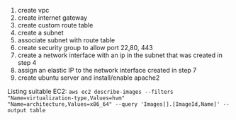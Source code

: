 1. create vpc
2. create internet gateway
3. create custom route table
4. create a subnet
5. associate subnet with route table
6. create security group to allow port 22,80, 443
7. create a network interface with an ip in the subnet that was created in step 4
8. assign an elastic IP to the network interface created in step 7
9. create ubuntu server and install/enable apache2

Listing suitable EC2:
`aws ec2 describe-images --filters "Name=virtualization-type,Values=hvm" "Name=architecture,Values=x86_64" --query 'Images[].[ImageId,Name]' --output table`
